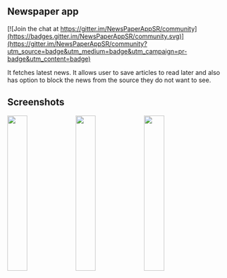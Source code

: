 Newspaper app
-------------

[![Join the chat at https://gitter.im/NewsPaperAppSR/community](https://badges.gitter.im/NewsPaperAppSR/community.svg)](https://gitter.im/NewsPaperAppSR/community?utm_source=badge&utm_medium=badge&utm_campaign=pr-badge&utm_content=badge)


It fetches latest news. 
It allows user to save articles to read later and  also has option to block the news from the source they do not want to see.

Screenshots
-----------
<img src="https://user-images.githubusercontent.com/13520859/60967999-9df42f80-a339-11e9-89a8-6762b358b66e.png" width="30%"></img> <img src="https://user-images.githubusercontent.com/13520859/60968000-9df42f80-a339-11e9-8fdf-fd940c250cae.png" width="30%"></img> <img src="https://user-images.githubusercontent.com/13520859/60968001-9df42f80-a339-11e9-97cc-08c4209a9aa1.png" width="30%"></img> 
